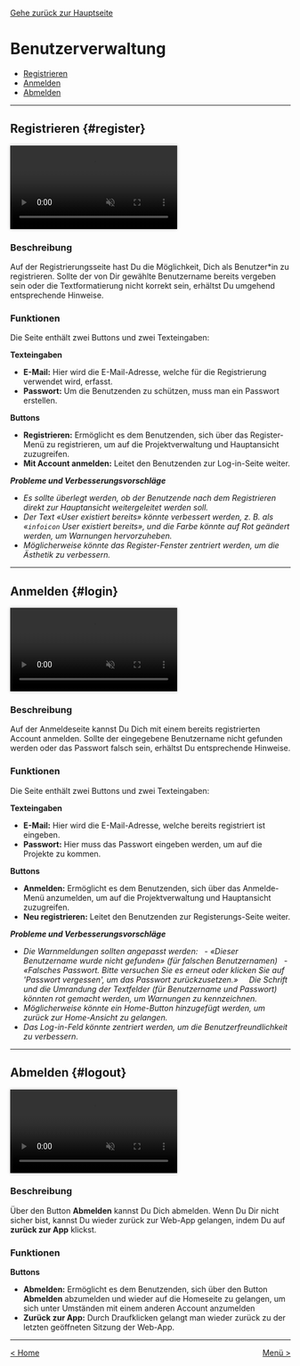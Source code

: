 [Gehe zurück zur Hauptseite](index.html)

# Benutzerverwaltung

<ul>
<li><a href="https://fabianruefenacht.github.io/DEFVIS/user.html#register">Registrieren</a></li>
<li><a href="https://fabianruefenacht.github.io/DEFVIS/user.html#login">Anmelden</a></li>
<li><a href="https://fabianruefenacht.github.io/DEFVIS/user.html#logout">Abmelden</a></li>
</ul>

---

## Registrieren {#register}

<video controls autoplay loop muted style="max-width: 100%; box-shadow: 0 0 5px rgba(0, 0, 0, 0.3);">
<source src="./videos/registrieren.mp4" type="video/mp4">
Your browser does not support the video tag.
</video>

<p></p>

### Beschreibung

Auf der Registrierungsseite hast Du die Möglichkeit, Dich als Benutzer\*in zu registrieren. Sollte der von Dir gewählte Benutzername bereits vergeben sein oder die Textformatierung nicht korrekt sein, erhältst Du umgehend entsprechende Hinweise.

### Funktionen

Die Seite enthält zwei Buttons und zwei Texteingaben:

**Texteingaben**

- **E-Mail:** Hier wird die E-Mail-Adresse, welche für die Registrierung verwendet wird, erfasst.
- **Passwort:** Um die Benutzenden zu schützen, muss man ein Passwort erstellen.

**Buttons**

- **Registrieren:** Ermöglicht es dem Benutzenden, sich über das Register-Menü zu registrieren, um auf die Projektverwaltung und Hauptansicht zuzugreifen.
- **Mit Account anmelden:** Leitet den Benutzenden zur Log-in-Seite weiter.

**_Probleme und Verbesserungsvorschläge_**

- _Es sollte überlegt werden, ob der Benutzende nach dem Registrieren direkt zur Hauptansicht weitergeleitet werden soll._
- _Der Text «User existiert bereits» könnte verbessert werden, z. B. als «<code>infoicon</code> User existiert bereits», und die Farbe könnte auf Rot geändert werden, um Warnungen hervorzuheben._
- _Möglicherweise könnte das Register-Fenster zentriert werden, um die Ästhetik zu verbessern._

---

## Anmelden {#login}

<video controls autoplay loop muted style="max-width: 100%; box-shadow: 0 0 5px rgba(0, 0, 0, 0.3);">
<source src="./videos/anmelden.mp4" type="video/mp4">
Your browser does not support the video tag.
</video>

<p></p>

### Beschreibung

Auf der Anmeldeseite kannst Du Dich mit einem bereits registrierten Account anmelden. Sollte der eingegebene Benutzername nicht gefunden werden oder das Passwort falsch sein, erhältst Du entsprechende Hinweise.

### Funktionen

Die Seite enthält zwei Buttons und zwei Texteingaben:

**Texteingaben**

- **E-Mail:** Hier wird die E-Mail-Adresse, welche bereits registriert ist eingeben.
- **Passwort:** Hier muss das Passwort eingeben werden, um auf die Projekte zu kommen.

**Buttons**

- **Anmelden:** Ermöglicht es dem Benutzenden, sich über das Anmelde-Menü anzumelden, um auf die Projektverwaltung und Hauptansicht zuzugreifen.
- **Neu registrieren:** Leitet den Benutzenden zur Registerungs-Seite weiter.

**_Probleme und Verbesserungsvorschläge_**

- _Die Warnmeldungen sollten angepasst werden:_
  - _«Dieser Benutzername wurde nicht gefunden» (für falschen Benutzernamen)_
  - _«Falsches Passwort. Bitte versuchen Sie es erneut oder klicken Sie auf 'Passwort vergessen', um das Passwort zurückzusetzen.»_
    _Die Schrift und die Umrandung der Textfelder (für Benutzername und Passwort) könnten rot gemacht werden, um Warnungen zu kennzeichnen._
- _Möglicherweise könnte ein Home-Button hinzugefügt werden, um zurück zur Home-Ansicht zu gelangen._
- _Das Log-in-Feld könnte zentriert werden, um die Benutzerfreundlichkeit zu verbessern._

---

## Abmelden {#logout}

<video controls autoplay muted loop style="max-width: 100%; box-shadow: 0 0 5px rgba(0, 0, 0, 0.3);">
<source src="./videos/abmelden.mp4" type="video/mp4">
Your browser does not support the video tag.
</video>

<p></p>

### Beschreibung

Über den Button **Abmelden** kannst Du Dich abmelden. Wenn Du Dir nicht sicher bist, kannst Du wieder zurück zur Web-App gelangen, indem Du auf **zurück zur App** klickst.

### Funktionen

**Buttons**

- **Abmelden:** Ermöglicht es dem Benutzenden, sich über den Button **Abmelden** abzumelden und wieder auf die Homeseite zu gelangen, um sich unter Umständen mit einem anderen Account anzumelden
- **Zurück zur App:** Durch Draufklicken gelangt man wieder zurück zu der letzten geöffneten Sitzung der Web-App.

---

<div style="text-align: left; float: left;"><a href="home.html">< Home</a></div>
<div style="text-align: right; float: right;"><a href="main_view.html">Menü ></a></div>
